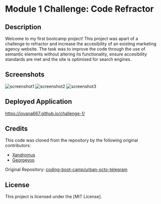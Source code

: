 # Module 1 Challenge: Code Refractor 

## Description

Welcome to my first bootcamp project! This project was apart of a challenge to refractor and increase the accesibility of an existing marketing agency website. The task was to improve the code through the use of semantic elements without altering its functionality, ensure accesibility standards are met and the site is optimised for search engines.

## Screenshots 

![screenshot1](https://github.com/Jovana667/challenge-1/assets/114545493/746191be-ebba-4865-ac8a-be6bf6a3802d)
![screenshot2](https://github.com/Jovana667/challenge-1/assets/114545493/701964dd-c568-487d-a8f4-08068a55c42e)
![screenshot3](https://github.com/Jovana667/challenge-1/assets/114545493/a7ea470b-32bf-4bc2-999b-cc7777cec0a2)

## Deployed Application

https://jovana667.github.io/challenge-1/

## Credits

This code was cloned from the repository by the following original contributors:

- [Xandromus](https://github.com/Xandromus)
- [Georgeyoo](https://github.com/Georgeyoo)

Original Repository: [coding-boot-camp/urban-octo-telegram](https://github.com/coding-boot-camp/urban-octo-telegram)

## License

This project is licensed under the [MIT License].
